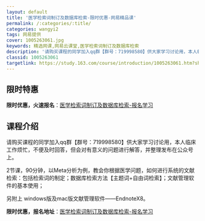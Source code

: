 ```yaml
---
layout: default
title: '医学检索词制订及数据库检索-限时优惠-网易精品课'
permalink: /:categories/:title/
categories: wangyi2
tags: 网易提供
cover: 1005263061.jpg
keywords: 精选网课,网易云课堂,医学检索词制订及数据库检索
description: '请购买课程的同学加入qq群【群号：719998580】供大家学习讨论用，本人临床工作烦忙，不便及时回答，但会对有意义的问'
classid: 1005263061
targetlink: https://study.163.com/course/introduction/1005263061.htm?share=1&shareId=1025206652&utm_campaign=share&utm_medium=iphoneShare&utm_source=&utm_u=1025206652
---
```


## 限时特惠

**限时优惠，火速报名**：[医学检索词制订及数据库检索-报名学习](https://study.163.com/course/introduction/1005263061.htm?share=1&shareId=1025206652&utm_campaign=share&utm_medium=iphoneShare&utm_source=&utm_u=1025206652)

## 课程介绍

请购买课程的同学加入qq群【群号：719998580】供大家学习讨论用，本人临床工作烦忙，不便及时回答，但会对有意义的问题进行解答，并整理发布在公众号上。

2节课，90分钟，以Meta分析为例，教会你根据医学问题，如何进行系统的文献检索：包括检索词的制定；数据库检索方法【主题词+自由词检索】；文献管理软件的基本使用；



另附上 windows版及mac版文献管理软件——EndnoteX8。

**限时优惠，报名地址**：[医学检索词制订及数据库检索-报名学习](https://study.163.com/course/introduction/1005263061.htm?share=1&shareId=1025206652&utm_campaign=share&utm_medium=iphoneShare&utm_source=&utm_u=1025206652)

